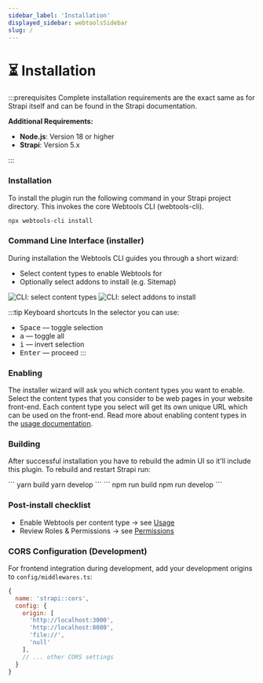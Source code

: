 ```yaml
---
sidebar_label: 'Installation'
displayed_sidebar: webtoolsSidebar
slug: /
---
```


# ⏳ Installation

:::prerequisites
Complete installation requirements are the exact same as for Strapi itself and can be found in the Strapi documentation.

**Additional Requirements:**
- **Node.js**: Version 18 or higher
- **Strapi**: Version 5.x

:::

### Installation

To install the plugin run the following command in your Strapi project directory. This invokes the core Webtools CLI (webtools-cli).

```bash
npx webtools-cli install
```

### Command Line Interface (installer)

During installation the Webtools CLI guides you through a short wizard:
- Select content types to enable Webtools for
- Optionally select addons to install (e.g. Sitemap)

<img src="/webtools/img/assets/install/cli-select-content-types.png" alt="CLI: select content types" />

<img src="/webtools/img/assets/install/cli-select-addons.png" alt="CLI: select addons to install" />

:::tip Keyboard shortcuts
In the selector you can use:

- <kbd>Space</kbd> — toggle selection
- <kbd>a</kbd> — toggle all
- <kbd>i</kbd> — invert selection
- <kbd>Enter</kbd> — proceed
:::

### Enabling

The installer wizard will ask you which content types you want to enable. Select the content types that you consider to be web pages in your website front-end. Each content type you select will get its own unique URL which can be used on the front-end. Read more about enabling content types in the [usage documentation](/webtools/usage).

### Building

After successful installation you have to rebuild the admin UI so it'll include this plugin. To rebuild and restart Strapi run:

<Tabs groupId="yarn-npm">
  <TabItem value="yarn" label="Yarn">
    ```
    yarn build
    yarn develop
    ```
  </TabItem>
  <TabItem value="npm" label="NPM">
    ```
    npm run build
    npm run develop
    ```
  </TabItem>
</Tabs>

### Post-install checklist

- Enable Webtools per content type → see [Usage](/webtools/usage)
- Review Roles & Permissions → see [Permissions](/webtools/permissions)

### CORS Configuration (Development)

For frontend integration during development, add your development origins to `config/middlewares.ts`:

```js
{
  name: 'strapi::cors',
  config: {
    origin: [
      'http://localhost:3000',
      'http://localhost:8080', 
      'file://',
      'null'
    ],
    // ... other CORS settings
  }
}
```

